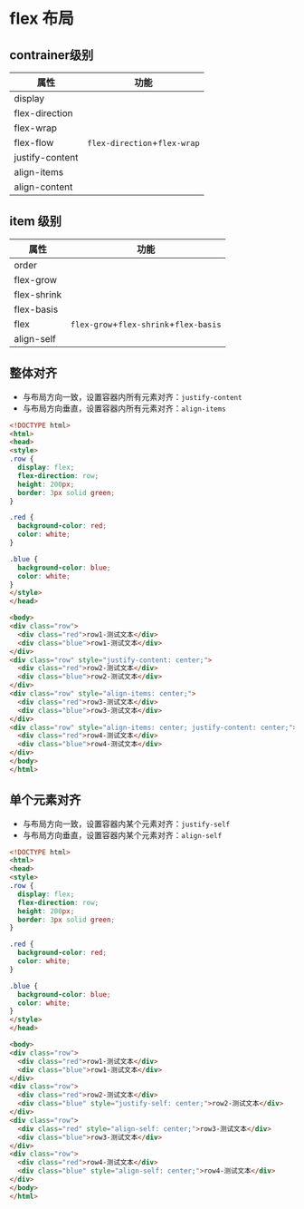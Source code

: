 # flex 布局

## contrainer级别

| 属性 | 功能 |
| --- | --- |
|display |  |
|flex-direction ||
|flex-wrap||
|flex-flow|`flex-direction`+`flex-wrap`|
|justify-content||
|align-items||
|align-content||


## item 级别
| 属性 | 功能 |
| --- | --- |
|order|  |
|flex-grow||
|flex-shrink||
|flex-basis||
|flex|`flex-grow`+`flex-shrink`+`flex-basis`|
|align-self||

## 整体对齐
- 与布局方向一致，设置容器内所有元素对齐：`justify-content`
- 与布局方向垂直，设置容器内所有元素对齐：`align-items`

```html
<!DOCTYPE html>
<html>
<head>
<style>
.row {
  display: flex;
  flex-direction: row;
  height: 200px;
  border: 3px solid green; 
}

.red {
  background-color: red; 
  color: white;
}

.blue {
  background-color: blue; 
  color: white;
}
</style>
</head>

<body>
<div class="row">
  <div class="red">row1-测试文本</div>
  <div class="blue">row1-测试文本</div>
</div>
<div class="row" style="justify-content: center;">
  <div class="red">row2-测试文本</div>
  <div class="blue">row2-测试文本</div>
</div>
<div class="row" style="align-items: center;">
  <div class="red">row3-测试文本</div>
  <div class="blue">row3-测试文本</div>
</div>
<div class="row" style="align-items: center; justify-content: center;">
  <div class="red">row4-测试文本</div>
  <div class="blue">row4-测试文本</div>
</div>
</body>
</html>
```

## 单个元素对齐

- 与布局方向一致，设置容器内某个元素对齐：`justify-self`
- 与布局方向垂直，设置容器内某个元素对齐：`align-self`

```html
<!DOCTYPE html>
<html>
<head>
<style>
.row {
  display: flex;
  flex-direction: row;
  height: 200px;
  border: 3px solid green; 
}

.red {
  background-color: red; 
  color: white;
}

.blue {
  background-color: blue; 
  color: white;
}
</style>
</head>

<body>
<div class="row">
  <div class="red">row1-测试文本</div>
  <div class="blue">row1-测试文本</div>
</div>
<div class="row">
  <div class="red">row2-测试文本</div>
  <div class="blue" style="justify-self: center;">row2-测试文本</div>
</div>
<div class="row">
  <div class="red" style="align-self: center;">row3-测试文本</div>
  <div class="blue">row3-测试文本</div>
</div>
<div class="row">
  <div class="red">row4-测试文本</div>
  <div class="blue" style="align-self: center;">row4-测试文本</div>
</div>
</body>
</html>
```